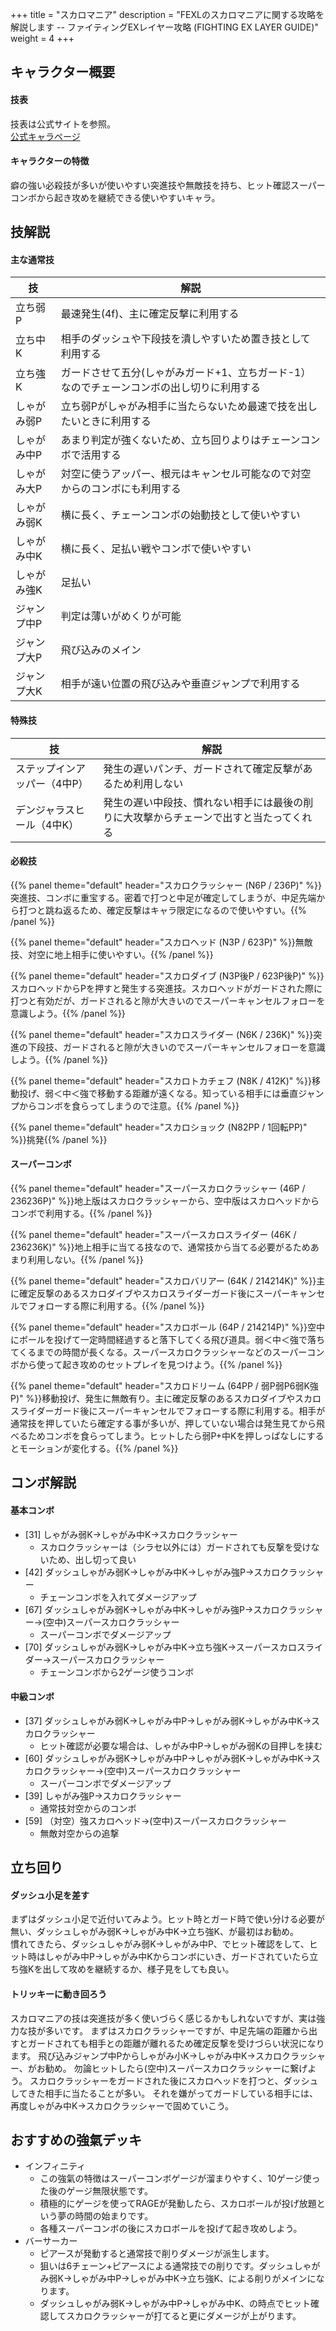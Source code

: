 +++
title = "スカロマニア"
description = "FEXLのスカロマニアに関する攻略を解説します -- ファイティングEXレイヤー攻略 (FIGHTING EX LAYER GUIDE)"
weight = 4
+++

## キャラクター概要

#### 技表

技表は公式サイトを参照。  
[公式キャラページ](http://www.arika.co.jp/product/fexl_hp/jp/chara_jp/fexl_jp_chara04.html)

#### キャラクターの特徴

癖の強い必殺技が多いが使いやすい突進技や無敵技を持ち、ヒット確認スーパーコンボから起き攻めを継続できる使いやすいキャラ。

## 技解説

#### 主な通常技

|技 |解説|
|---|----|
|立ち弱P|最速発生(4f)、主に確定反撃に利用する|
|立ち中K|相手のダッシュや下段技を潰しやすいため置き技として利用する|
|立ち強K|ガードさせて五分(しゃがみガード+1、立ちガード-1）なのでチェーンコンボの出し切りに利用する|
|しゃがみ弱P|立ち弱Pがしゃがみ相手に当たらないため最速で技を出したいときに利用する|
|しゃがみ中P|あまり判定が強くないため、立ち回りよりはチェーンコンボで活用する|
|しゃがみ大P|対空に使うアッパー、根元はキャンセル可能なので対空からのコンボにも利用する|
|しゃがみ弱K|横に長く、チェーンコンボの始動技として使いやすい|
|しゃがみ中K|横に長く、足払い戦やコンボで使いやすい|
|しゃがみ強K|足払い|
|ジャンプ中P|判定は薄いがめくりが可能|
|ジャンプ大P|飛び込みのメイン|
|ジャンプ大K|相手が遠い位置の飛び込みや垂直ジャンプで利用する|

#### 特殊技

|技 |解説|
|---|----|
|ステップインアッパー（4中P）|発生の遅いパンチ、ガードされて確定反撃があるため利用しない|
|デンジャラスヒール（4中K）|発生の遅い中段技、慣れない相手には最後の削りに大攻撃からチェーンで出すと当たってくれる|

#### 必殺技

{{% panel theme="default" header="スカロクラッシャー (N6P / 236P)" %}}突進技、コンボに重宝する。密着で打つと中足が確定してしまうが、中足先端から打つと跳ね返るため、確定反撃はキャラ限定になるので使いやすい。{{% /panel %}}

{{% panel theme="default" header="スカロヘッド (N3P / 623P)" %}}無敵技、対空に地上相手に使いやすい。{{% /panel %}}

{{% panel theme="default" header="スカロダイブ (N3P後P / 623P後P)" %}}スカロヘッドからPを押すと発生する突進技。スカロヘッドがガードされた際に打つと有効だが、ガードされると隙が大きいのでスーパーキャンセルフォローを意識しよう。{{% /panel %}}

{{% panel theme="default" header="スカロスライダー (N6K / 236K)" %}}突進の下段技、ガードされると隙が大きいのでスーパーキャンセルフォローを意識しよう。{{% /panel %}}

{{% panel theme="default" header="スカロトカチェフ (N8K / 412K)" %}}移動投げ、弱＜中＜強で移動する距離が遠くなる。知っている相手には垂直ジャンプからコンボを食らってしまうので注意。{{% /panel %}}

{{% panel theme="default" header="スカロショック (N82PP / 1回転PP)" %}}挑発{{% /panel %}}


#### スーパーコンボ

{{% panel theme="default" header="スーパースカロクラッシャー (46P / 236236P)" %}}地上版はスカロクラッシャーから、空中版はスカロヘッドからコンボで利用する。{{% /panel %}}

{{% panel theme="default" header="スーパースカロスライダー (46K / 236236K)" %}}地上相手に当てる技なので、通常技から当てる必要がるためあまり利用しない。{{% /panel %}}

{{% panel theme="default" header="スカロバリアー (64K / 214214K)" %}}主に確定反撃のあるスカロダイブやスカロスライダーガード後にスーパーキャンセルでフォローする際に利用する。{{% /panel %}}

{{% panel theme="default" header="スカロボール (64P / 214214P)" %}}空中にボールを投げて一定時間経過すると落下してくる飛び道具。弱＜中＜強で落ちてくるまでの時間が長くなる。スーパースカロクラッシャーなどのスーパーコンボから使って起き攻めのセットプレイを見つけよう。{{% /panel %}}

{{% panel theme="default" header="スカロドリーム (64PP / 弱P弱P6弱K強P)" %}}移動投げ、発生に無敵有り。主に確定反撃のあるスカロダイブやスカロスライダーガード後にスーパーキャンセルでフォローする際に利用する。相手が通常技を押していたら確定する事が多いが、押していない場合は発生見てから飛べるためコンボを食らってしまう。ヒットしたら弱P+中Kを押しっぱなしにするとモーションが変化する。{{% /panel %}}


## コンボ解説

#### 基本コンボ

- [31] しゃがみ弱K→しゃがみ中K→スカロクラッシャー
    - スカロクラッシャーは（シラセ以外には）ガードされても反撃を受けないため、出し切って良い
- [42] ダッシュしゃがみ弱K→しゃがみ中K→しゃがみ強P→スカロクラッシャー
    - チェーンコンボを入れてダメージアップ
- [67] ダッシュしゃがみ弱K→しゃがみ中K→しゃがみ強P→スカロクラッシャー→(空中)スーパースカロクラッシャー
    - スーパーコンボでダメージアップ
- [70] ダッシュしゃがみ弱K→しゃがみ中K→立ち強K→スーパースカロスライダー→スーパースカロクラッシャー
    - チェーンコンボから2ゲージ使うコンボ

#### 中級コンボ

- [37] ダッシュしゃがみ弱K→しゃがみ中P→しゃがみ弱K→しゃがみ中K→スカロクラッシャー
    - ヒット確認が必要な場合は、しゃがみ中P→しゃがみ弱Kの目押しを挟む
- [60] ダッシュしゃがみ弱K→しゃがみ中P→しゃがみ弱K→しゃがみ中K→スカロクラッシャー→(空中)スーパースカロクラッシャー
    - スーパーコンボでダメージアップ
- [39] しゃがみ強P→スカロクラッシャー
    - 通常技対空からのコンボ
- [59] （対空）強スカロヘッド→(空中)スーパースカロクラッシャー
    - 無敵対空からの追撃

## 立ち回り
#### ダッシュ小足を差す

まずはダッシュ小足で近付いてみよう。ヒット時とガード時で使い分ける必要が無い、ダッシュしゃがみ弱K→しゃがみ中K→立ち強K、が最初はお勧め。  
慣れてきたら、ダッシュしゃがみ弱K→しゃがみ中P、でヒット確認をして、ヒット時はしゃがみ中P→しゃがみ中Kからコンボにいき、ガードされていたら立ち強Kを出して攻めを継続するか、様子見をしても良い。  

#### トリッキーに動き回ろう

スカロマニアの技は突進技が多く使いづらく感じるかもしれないですが、実は強力な技が多いです。
まずはスカロクラッシャーですが、中足先端の距離から出すとガードされても相手との距離が離れるため確定反撃を受けづらい状況になります。
飛び込みジャンプ中Pからしゃがみ小K→しゃがみ中K→スカロクラッシャー、がお勧め。
勿論ヒットしたら(空中)スーパースカロクラッシャーに繋げよう。
スカロクラッシャーをガードされた後にスカロヘッドを打つと、ダッシュしてきた相手に当たることが多い。
それを嫌がってガードしている相手には、再度しゃがみ中K→スカロクラッシャーで固めていこう。

## おすすめの強氣デッキ

- インフィニティ
    - この強氣の特徴はスーパーコンボゲージが溜まりやすく、10ゲージ使った後のゲージ無限状態です。
    - 積極的にゲージを使ってRAGEが発動したら、スカロボールが投げ放題という夢の時間の始まりです。
    - 各種スーパーコンボの後にスカロボールを投げて起き攻めしよう。
- バーサーカー
    - ピアースが発動すると通常技で削りダメージが派生します。
    - 狙いは6チェーン+ピアースによる通常技での削りです。ダッシュしゃがみ弱K→しゃがみ中P→しゃがみ中K→立ち強K、による削りがメインになります。
    - ダッシュしゃがみ弱K→しゃがみ中P→しゃがみ中K、の時点でヒット確認してスカロクラッシャーが打てると更にダメージが上がります。
